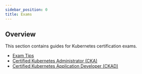 ```yaml
---
sidebar_position: 0
title: Exams
---
```


## Overview 

This section contains guides for Kubernetes certification exams.

- [Exam Tips](/docs/015-Containerization/050-Exams/001-Exam-tips.md)    
- [Certified Kubernetes Administrator (CKA)](/docs/015-Containerization/050-Exams/002-Practice-Test-CKA.md)
- [Certified Kubernetes Application Developer (CKAD)](/docs/015-Containerization/050-Exams/015-Practice-Test-CKAD.md)



